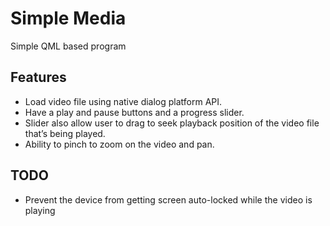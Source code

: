 # Simple Media

Simple QML based program

## Features

- Load video file using native dialog platform API.
- Have a play and pause buttons and a progress slider.
- Slider also allow user to drag to seek playback position of the video file that’s being played.
- Ability to pinch to zoom on the video and pan.

## TODO

- Prevent the device from getting screen auto-locked while the video is playing
